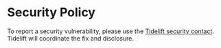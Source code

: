 # Security Policy

To report a security vulnerability, please use the [Tidelift security contact](https://discord.gg/5wSZfq9eBf). Tidelift will coordinate the fix and disclosure.
